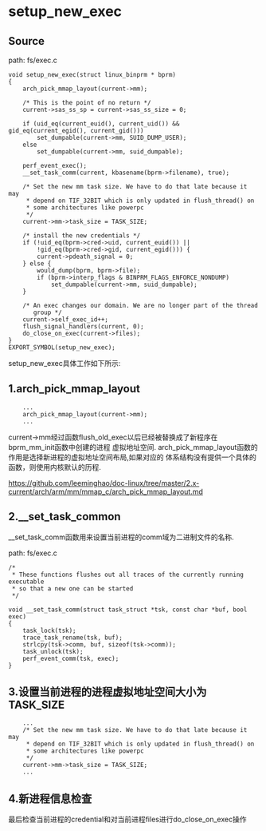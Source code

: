 setup_new_exec
========================================

Source
----------------------------------------

path: fs/exec.c
```
void setup_new_exec(struct linux_binprm * bprm)
{
    arch_pick_mmap_layout(current->mm);

    /* This is the point of no return */
    current->sas_ss_sp = current->sas_ss_size = 0;

    if (uid_eq(current_euid(), current_uid()) && gid_eq(current_egid(), current_gid()))
        set_dumpable(current->mm, SUID_DUMP_USER);
    else
        set_dumpable(current->mm, suid_dumpable);

    perf_event_exec();
    __set_task_comm(current, kbasename(bprm->filename), true);

    /* Set the new mm task size. We have to do that late because it may
     * depend on TIF_32BIT which is only updated in flush_thread() on
     * some architectures like powerpc
     */
    current->mm->task_size = TASK_SIZE;

    /* install the new credentials */
    if (!uid_eq(bprm->cred->uid, current_euid()) ||
        !gid_eq(bprm->cred->gid, current_egid())) {
        current->pdeath_signal = 0;
    } else {
        would_dump(bprm, bprm->file);
        if (bprm->interp_flags & BINPRM_FLAGS_ENFORCE_NONDUMP)
            set_dumpable(current->mm, suid_dumpable);
    }

    /* An exec changes our domain. We are no longer part of the thread
       group */
    current->self_exec_id++;
    flush_signal_handlers(current, 0);
    do_close_on_exec(current->files);
}
EXPORT_SYMBOL(setup_new_exec);
```

setup_new_exec具体工作如下所示:

1.arch_pick_mmap_layout
----------------------------------------

```
    ...
    arch_pick_mmap_layout(current->mm);
    ...
```

current->mm经过函数flush_old_exec以后已经被替换成了新程序在bprm_mm_init函数中创建的进程
虚拟地址空间. arch_pick_mmap_layout函数的作用是选择新进程的虚拟地址空间布局,如果对应的
体系结构没有提供一个具体的函数，则使用内核默认的历程.

https://github.com/leeminghao/doc-linux/tree/master/2.x-current/arch/arm/mm/mmap_c/arch_pick_mmap_layout.md

2.__set_task_common
----------------------------------------

__set_task_comm函数用来设置当前进程的comm域为二进制文件的名称.

path: fs/exec.c
```
/*
 * These functions flushes out all traces of the currently running executable
 * so that a new one can be started
 */

void __set_task_comm(struct task_struct *tsk, const char *buf, bool exec)
{
    task_lock(tsk);
    trace_task_rename(tsk, buf);
    strlcpy(tsk->comm, buf, sizeof(tsk->comm));
    task_unlock(tsk);
    perf_event_comm(tsk, exec);
}
```

3.设置当前进程的进程虚拟地址空间大小为TASK_SIZE
----------------------------------------

```
    ...
    /* Set the new mm task size. We have to do that late because it may
     * depend on TIF_32BIT which is only updated in flush_thread() on
     * some architectures like powerpc
     */
    current->mm->task_size = TASK_SIZE;
    ...
```

4.新进程信息检查
----------------------------------------

最后检查当前进程的credential和对当前进程files进行do_close_on_exec操作